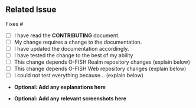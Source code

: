 ## Related Issue
<!--- If suggesting a new feature or change, please discuss it in an issue first -->
<!--- If fixing a bug, there should be an issue describing it with steps to reproduce -->
<!--- Please link to the issue here: -->

Fixes #

<!--- Optional: Please put an `x` in any boxes that apply: -->
- [ ] I have read the **CONTRIBUTING** document.
- [ ] My change requires a change to the documentation.
- [ ] I have updated the documentation accordingly.
- [ ] I have tested the change to the best of my ability
- [ ] This change depends O-FISH Realm repository changes (explain below)
- [ ] This change depends O-FISH Web repository changes (explain below)
- [ ] I could not test everything because... (explain below)

* **Optional: Add any explanations here** 



* **Optional: Add any relevant screenshots here** 



